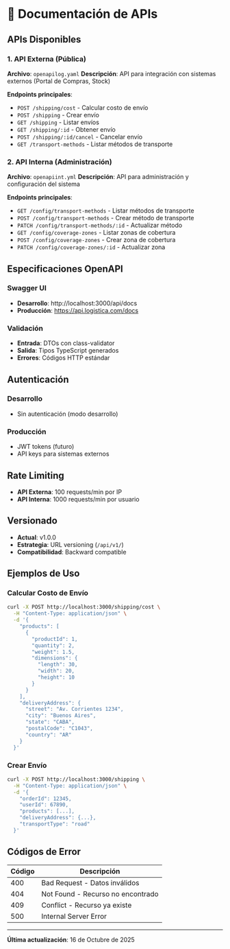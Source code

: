# 📡 Documentación de APIs

## APIs Disponibles

### 1. API Externa (Pública)
**Archivo**: `openapilog.yaml`
**Descripción**: API para integración con sistemas externos (Portal de Compras, Stock)

**Endpoints principales**:
- `POST /shipping/cost` - Calcular costo de envío
- `POST /shipping` - Crear envío
- `GET /shipping` - Listar envíos
- `GET /shipping/:id` - Obtener envío
- `POST /shipping/:id/cancel` - Cancelar envío
- `GET /transport-methods` - Listar métodos de transporte

### 2. API Interna (Administración)
**Archivo**: `openapiint.yml`
**Descripción**: API para administración y configuración del sistema

**Endpoints principales**:
- `GET /config/transport-methods` - Listar métodos de transporte
- `POST /config/transport-methods` - Crear método de transporte
- `PATCH /config/transport-methods/:id` - Actualizar método
- `GET /config/coverage-zones` - Listar zonas de cobertura
- `POST /config/coverage-zones` - Crear zona de cobertura
- `PATCH /config/coverage-zones/:id` - Actualizar zona

## Especificaciones OpenAPI

### Swagger UI
- **Desarrollo**: http://localhost:3000/api/docs
- **Producción**: https://api.logistica.com/docs

### Validación
- **Entrada**: DTOs con class-validator
- **Salida**: Tipos TypeScript generados
- **Errores**: Códigos HTTP estándar

## Autenticación

### Desarrollo
- Sin autenticación (modo desarrollo)

### Producción
- JWT tokens (futuro)
- API keys para sistemas externos

## Rate Limiting

- **API Externa**: 100 requests/min por IP
- **API Interna**: 1000 requests/min por usuario

## Versionado

- **Actual**: v1.0.0
- **Estrategia**: URL versioning (`/api/v1/`)
- **Compatibilidad**: Backward compatible

## Ejemplos de Uso

### Calcular Costo de Envío
```bash
curl -X POST http://localhost:3000/shipping/cost \
  -H "Content-Type: application/json" \
  -d '{
    "products": [
      {
        "productId": 1,
        "quantity": 2,
        "weight": 1.5,
        "dimensions": {
          "length": 30,
          "width": 20,
          "height": 10
        }
      }
    ],
    "deliveryAddress": {
      "street": "Av. Corrientes 1234",
      "city": "Buenos Aires",
      "state": "CABA",
      "postalCode": "C1043",
      "country": "AR"
    }
  }'
```

### Crear Envío
```bash
curl -X POST http://localhost:3000/shipping \
  -H "Content-Type: application/json" \
  -d '{
    "orderId": 12345,
    "userId": 67890,
    "products": [...],
    "deliveryAddress": {...},
    "transportType": "road"
  }'
```

## Códigos de Error

| Código | Descripción |
|--------|-------------|
| 400 | Bad Request - Datos inválidos |
| 404 | Not Found - Recurso no encontrado |
| 409 | Conflict - Recurso ya existe |
| 500 | Internal Server Error |

---

**Última actualización**: 16 de Octubre de 2025
